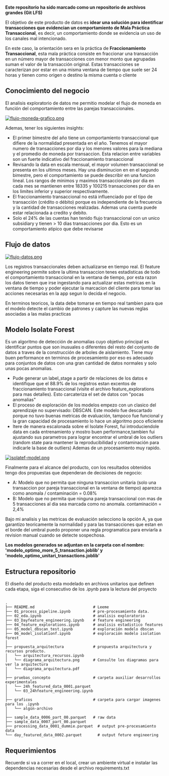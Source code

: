 

**Este repositorio ha sido marcado como un repositorio de archivos grandes (Git LFS)**

El objetivo de este producto de datos es **idear una solución para identificar transacciones que evidencian un comportamiento de Mala Práctica Transaccional**, es decir, un comportamiento donde se evidencia un uso de los canales mal intencionado.

En este caso, la orientación sera en la práctica de **Fraccionamiento Transaccional**, esta mala práctica consiste en fraccionar una transacción en un número mayor de transacciones con menor monto que agrupadas suman el valor de la transacción original. Estas transacciones se caracterizan por estar en una misma ventana de tiempo que suele ser 24 horas y tienen como origen o destino la misma cuenta o cliente

## Conocimiento del negocio

El analisis exploratorio de datos me permitio modelar el flujo de moneda en función del comportamiento entre las parejas transaccionales. 

[![flujo-moneda-grafico.png](https://i.postimg.cc/d1QGmvN2/flujo-moneda-grafico.png)](https://postimg.cc/QBPBjL3C)

Ademas, tener los siguientes insights: 

* El primer bimestre del año tiene un comportamiento transaccional que difiere de la normalidad presentada en el año. Tenemos el mayor numero de transacciones por dia y los menores valores para la mediana y el promedio de moneda por transaccion. Esta relacion entre variables son un fuerte indicativo del fraccionamiento transaccional
* Revisando la data en escala mensual, el mayor volumen transaccional se presenta en los ultimos meses. Hay una disminucion en en el segundo bimestre, pero el comportamiento se puede describir en una funcion lineal. Los rangos de minimos y maximos transaccionales por dia en cada mes se mantienen entre 18335 y 100215 transacciones por dia en los limites inferior y superior respectivamente. 
* El fraccionamiento transaccional no está influenciado por el tipo de transacción (crédito o débito) porque es independiente de la frecuencia y la cantidad de transacciones realizadas. Ademas una cuenta puede estar relacionada a credito y debito. 
* Solo el 24% de las cuentas han tenido flujo transaccional con un unico subsidiary y tienen > 10 dias transacciones por dia. Esto es un comportamiento atipico que debe revisarse


## Flujo de datos

[![flujo-datos.png](https://i.postimg.cc/W1btKQ3b/flujo-datos.png)](https://postimg.cc/N5Sg2CmW)

Los registros transaccionales deben actualizarse en tiempo real. El feature engineering permite sobre la ultima transaccion tenes estadisticas de todo el comportamiento transaccional en la ventana de tiempo, por esta razon los datos tienen que irse ingestando para actualizar estas metricas en la ventana de tiempo y poder ejecutar la marcacion del cliente para tomar las acciones necesarias en la app segun lo decida el negocio. 

En terminos teoricos, la data debe tomarse en tiempo real tambien para que el modelo detecte el cambio de patrones y capture las nuevas reglas asociadas a las malas practicas

## Modelo Isolate Forest

Es un algoritmo de detección de anomalias cuyo objetivo principal es identificar puntos que son inusuales o diferentes del resto del conjunto de datos a traves de la construcción de arboles de aislamiento. Tiene muy buen performance en terminos de procesamiento por eso es adecuado para conjuntos de datos con una gran cantidad de datos normales y solo unas pocas anomalias. 

* Pude generar un label_stage a partir de relaciones de los datos e identifique que el 88.9% de los registros estan excentos de fraccionamiento transaccional (visite el archivo feature_explorations para mas detalles). Esto carcateriza el set de datos con "pocas anomalias"
* El proceso de exploración de los modelos empezo con un clasico del aprendizaje no supervisado: DBSCAN. Este modelo fue descartado porque no tuvo buenas metricas de evaluación, tampoco fue funcional y la gran capacidad de procesamiento lo hace un algoritmo poco eficiente
* Itere de manera escalonada sobre el Isolate Forest, fui introduciendole data en cada entrenamiento y mostro buen performance,tambien fui ajustando sus parametros para lograr encontrar el umbral de los outliers (random state para mantener la reproducibilidad y contaminación para indicarle la base de outliers) Ademas de un procesamiento muy rapido. 

[![isolatef-model.png](https://i.postimg.cc/cHyTw6Vr/isolatef-model.png)](https://postimg.cc/Y4R1w22H)

Finalmente para el alcance del producto, con los resultados obtenidos tengo dos propuestas que dependeran de decisiones de negocio:

- A: Modelo que no permita que ninguna transaccion unitaria (solo una transaccion por pareja transaccional en la ventana de tiempo) aparezca como anomala / contaminación = 0.08%
- B: Modelo que no permita que ninguna pareja transaccional con mas de 5 transacciones al dia sea marcada como no anomala. contaminación = 2,4%

Bajo mi analisis  y las metricas de evaluación selecciono la opción A, ya que garantizo teoricamente la normalidad y para las transacciones que estan en el borde del umbral puedo proponer una regla programatica para enviarla a revision manual cuando se detecte sospechosa. 

**Los modelos generados se adjuntan en la carpeta con el nombre: 'modelo_optimo_more_5_transaction.joblib' y 'modelo_optimo_unitari_transactions.joblib'**


## Estructura repositorio

El diseño del producto esta modelado en archivos unitarios que definen cada etapa, siga el consecutivo de los .ipynb para la lectura del proyecto


```linux

.
├── README.md                          # Leeme
├── 01_process_pipeline.ipynb          # pre-procesamiento data.
├── 02_eda.ipynb                       # analisis exploratorio
├── 03_Dayfeature_engineering.ipynb    # feature engineering
├── 04_feature_explorations.ipynb      # analisis estadistico features
├── 05_model_dbscan_test.ipynb         # exploración modelo dbscan
├── 06_model_isolationf.ipynb          # exploración modelo isolation forest
│
├── propuesta_arquitectura             # propuesta arquitectura y recursos producto.
│   └── arquitectura_recursos.ipynb    
│   └── diagrama_arquitectura.png      # Consulte los diagramas para ver la arquitectura
│   └── diagrama_arquitectura.pdf
│
├── pruebas_concepto                   # carpeta auxiliar desarrollos experimentales
│   └── 24h_featured_data_0001.parquet
│   └── 03_24hfeature_engineering.ipynb
│
├── graficos                           # carpeta para cargar imagenes para los .ipynb
│   └── algún-archivo
│
├── sample_data_0006_part_00.parquet   # raw data
├── sample_data_0007_part_00.parquet
├── processing_data_0001_dummie.parquet  # output pre-procesamiento data
└── day_featured_data_0002.parquet       # output feture engineering

```

## Requerimientos

Recuerde si va a correr en el local, crear un ambiente virtual e instalar las dependencias necesarias desde el archivo requirements.txt

